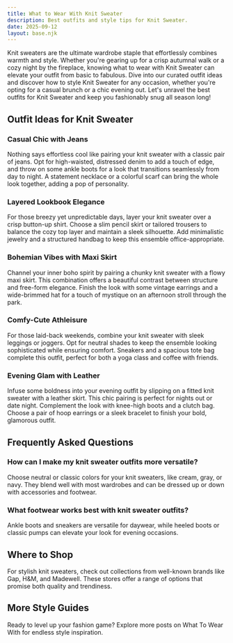 ```yaml
---  
title: What to Wear With Knit Sweater  
description: Best outfits and style tips for Knit Sweater.  
date: 2025-09-12  
layout: base.njk  
---
```


Knit sweaters are the ultimate wardrobe staple that effortlessly combines warmth and style. Whether you're gearing up for a crisp autumnal walk or a cozy night by the fireplace, knowing what to wear with Knit Sweater can elevate your outfit from basic to fabulous. Dive into our curated outfit ideas and discover how to style Knit Sweater for any occasion, whether you're opting for a casual brunch or a chic evening out. Let's unravel the best outfits for Knit Sweater and keep you fashionably snug all season long!

## Outfit Ideas for Knit Sweater

### Casual Chic with Jeans
Nothing says effortless cool like pairing your knit sweater with a classic pair of jeans. Opt for high-waisted, distressed denim to add a touch of edge, and throw on some ankle boots for a look that transitions seamlessly from day to night. A statement necklace or a colorful scarf can bring the whole look together, adding a pop of personality.

### Layered Lookbook Elegance
For those breezy yet unpredictable days, layer your knit sweater over a crisp button-up shirt. Choose a slim pencil skirt or tailored trousers to balance the cozy top layer and maintain a sleek silhouette. Add minimalistic jewelry and a structured handbag to keep this ensemble office-appropriate.

### Bohemian Vibes with Maxi Skirt
Channel your inner boho spirit by pairing a chunky knit sweater with a flowy maxi skirt. This combination offers a beautiful contrast between structure and free-form elegance. Finish the look with some vintage earrings and a wide-brimmed hat for a touch of mystique on an afternoon stroll through the park.

### Comfy-Cute Athleisure
For those laid-back weekends, combine your knit sweater with sleek leggings or joggers. Opt for neutral shades to keep the ensemble looking sophisticated while ensuring comfort. Sneakers and a spacious tote bag complete this outfit, perfect for both a yoga class and coffee with friends.

### Evening Glam with Leather
Infuse some boldness into your evening outfit by slipping on a fitted knit sweater with a leather skirt. This chic pairing is perfect for nights out or date night. Complement the look with knee-high boots and a clutch bag. Choose a pair of hoop earrings or a sleek bracelet to finish your bold, glamorous outfit.

## Frequently Asked Questions

### How can I make my knit sweater outfits more versatile?
Choose neutral or classic colors for your knit sweaters, like cream, gray, or navy. They blend well with most wardrobes and can be dressed up or down with accessories and footwear.

### What footwear works best with knit sweater outfits?
Ankle boots and sneakers are versatile for daywear, while heeled boots or classic pumps can elevate your look for evening occasions.

## Where to Shop
For stylish knit sweaters, check out collections from well-known brands like Gap, H&M, and Madewell. These stores offer a range of options that promise both quality and trendiness.

## More Style Guides
Ready to level up your fashion game? Explore more posts on What To Wear With for endless style inspiration.